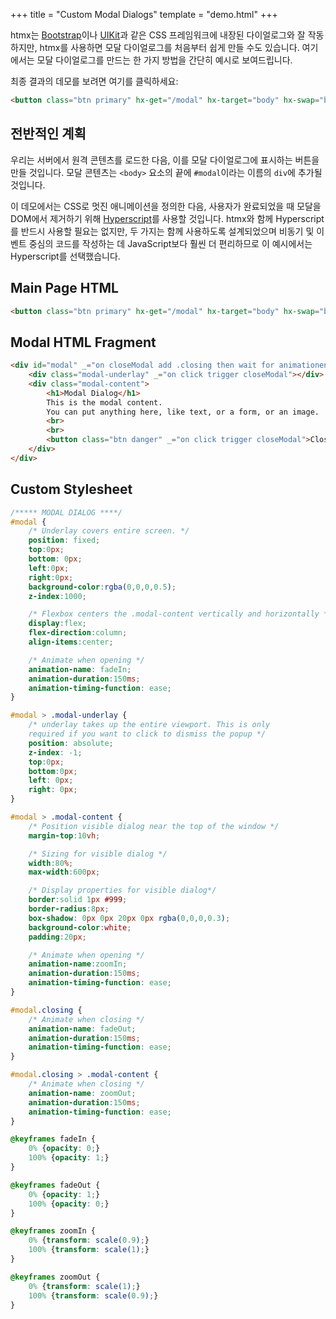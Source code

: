 +++
title = "Custom Modal Dialogs"
template = "demo.html"
+++

htmx는 [Bootstrap](@/examples/modal-bootstrap.md)이나 [UIKit](@/examples/modal-uikit.md)과 같은 CSS 프레임워크에 내장된 다이얼로그와 잘 작동하지만, 
htmx를 사용하면 모달 다이얼로그를 처음부터 쉽게 만들 수도 있습니다. 
여기에서는 모달 다이얼로그를 만드는 한 가지 방법을 간단히 예시로 보여드립니다.

최종 결과의 데모를 보려면 여기를 클릭하세요:

```html
<button class="btn primary" hx-get="/modal" hx-target="body" hx-swap="beforeend">Open a Modal</button>
```

## 전반적인 계획

우리는 서버에서 원격 콘텐츠를 로드한 다음, 이를 모달 다이얼로그에 표시하는 버튼을 만들 것입니다. 모달 콘텐츠는 `<body>` 요소의 끝에 `#modal`이라는 이름의 `div`에 추가될 것입니다.

이 데모에서는 CSS로 멋진 애니메이션을 정의한 다음, 사용자가 완료되었을 때 모달을 DOM에서 제거하기 위해 [Hyperscript](https://hyperscript.org)를 사용할 것입니다. 
htmx와 함께 Hyperscript를 반드시 사용할 필요는 없지만, 
두 가지는 함께 사용하도록 설계되었으며 비동기 및 이벤트 중심의 코드를 작성하는 데 JavaScript보다 훨씬 더 편리하므로 이 예시에서는 Hyperscript를 선택했습니다.

## Main Page HTML

```html
<button class="btn primary" hx-get="/modal" hx-target="body" hx-swap="beforeend">Open a Modal</button>
```

## Modal HTML Fragment
```html
<div id="modal" _="on closeModal add .closing then wait for animationend then remove me">
	<div class="modal-underlay" _="on click trigger closeModal"></div>
	<div class="modal-content">
		<h1>Modal Dialog</h1>
		This is the modal content.
		You can put anything here, like text, or a form, or an image.
		<br>
		<br>
		<button class="btn danger" _="on click trigger closeModal">Close</button>
	</div>
</div>
```

## Custom Stylesheet
```css
/***** MODAL DIALOG ****/
#modal {
	/* Underlay covers entire screen. */
	position: fixed;
	top:0px;
	bottom: 0px;
	left:0px;
	right:0px;
	background-color:rgba(0,0,0,0.5);
	z-index:1000;

	/* Flexbox centers the .modal-content vertically and horizontally */
	display:flex;
	flex-direction:column;
	align-items:center;

	/* Animate when opening */
	animation-name: fadeIn;
	animation-duration:150ms;
	animation-timing-function: ease;
}

#modal > .modal-underlay {
	/* underlay takes up the entire viewport. This is only
	required if you want to click to dismiss the popup */
	position: absolute;
	z-index: -1;
	top:0px;
	bottom:0px;
	left: 0px;
	right: 0px;
}

#modal > .modal-content {
	/* Position visible dialog near the top of the window */
	margin-top:10vh;

	/* Sizing for visible dialog */
	width:80%;
	max-width:600px;

	/* Display properties for visible dialog*/
	border:solid 1px #999;
	border-radius:8px;
	box-shadow: 0px 0px 20px 0px rgba(0,0,0,0.3);
	background-color:white;
	padding:20px;

	/* Animate when opening */
	animation-name:zoomIn;
	animation-duration:150ms;
	animation-timing-function: ease;
}

#modal.closing {
	/* Animate when closing */
	animation-name: fadeOut;
	animation-duration:150ms;
	animation-timing-function: ease;
}

#modal.closing > .modal-content {
	/* Animate when closing */
	animation-name: zoomOut;
	animation-duration:150ms;
	animation-timing-function: ease;
}

@keyframes fadeIn {
	0% {opacity: 0;}
	100% {opacity: 1;}
}

@keyframes fadeOut {
	0% {opacity: 1;}
	100% {opacity: 0;}
}

@keyframes zoomIn {
	0% {transform: scale(0.9);}
	100% {transform: scale(1);}
}

@keyframes zoomOut {
	0% {transform: scale(1);}
	100% {transform: scale(0.9);}
}
```

<script src="https://unpkg.com/htmx.org"></script>
<script src="https://unpkg.com/hyperscript.org"></script>
<script type="text/javascript">

    //=========================================================================
    // Fake Server Side Code
    //=========================================================================

    // routes
    init("/modal", function(request){
		return `
		<div id="modal" _="on closeModal add .closing wait for animationend then remove me">
			<div class="modal-underlay" _="on click trigger closeModal"></div>
			<div class="modal-content">
				<h1>Modal Dialog</h1>
				This is the modal content.
				You can put anything here, like text, or a form, or an image.
				<br>
				<br>
				<button class="btn danger" _="on click trigger closeModal">Close</button>
			</div>
		</div>
		`
      });
</script>

<style>
/***** MODAL DIALOG ****/

#modal {
	/* Underlay covers entire screen. */
	position: fixed;
	top:0px;
	bottom: 0px;
	left:0px;
	right:0px;
	background-color:rgba(0,0,0,0.5);
	z-index:1000;

	/* Flexbox centers the .modal-content vertically and horizontally */
	display:flex;
	flex-direction:column;
	align-items:center;

	/* Animate when opening */
	animation-name: fadeIn;
	animation-duration:150ms;
	animation-timing-function: ease;
}

#modal > .modal-underlay {
	/* underlay takes up the entire viewport. This is only
	required if you want to click to dismiss the popup */
	position: absolute;
	z-index: -1;
	top:0px;
	bottom:0px;
	left: 0px;
	right: 0px;
}

#modal > .modal-content {
	/* Position visible dialog near the top of the window */
	margin-top:10vh;

	/* Sizing for visible dialog */
	width:80%;
	max-width:600px;

	/* Display properties for visible dialog*/
	border:solid 1px #999;
	border-radius:8px;
	box-shadow: 0px 0px 20px 0px rgba(0,0,0,0.3);
	background-color:white;
	padding:20px;

	/* Animate when opening */
	animation-name:zoomIn;
	animation-duration:150ms;
	animation-timing-function: ease;
}

#modal.closing {
	/* Animate when closing */
	animation-name: fadeOut;
	animation-duration:150ms;
	animation-timing-function: ease;
}

#modal.closing > .modal-content {
	/* Animate when closing */
	animation-name: zoomOut;
	animation-duration:150ms;
	animation-timing-function: ease;
}

@keyframes fadeIn {
	0% {opacity: 0;}
	100% {opacity: 1;}
}

@keyframes fadeOut {
	0% {opacity: 1;}
	100% {opacity: 0;}
}

@keyframes zoomIn {
	0% {transform: scale(0.9);}
	100% {transform: scale(1);}
}

@keyframes zoomOut {
	0% {transform: scale(1);}
	100% {transform: scale(0.9);}
}
</style>
